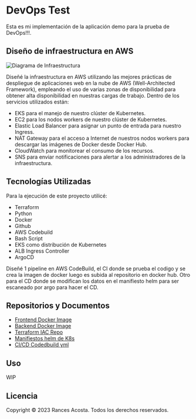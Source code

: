 # DevOps Test

Esta es mi implementación de la aplicación demo para la prueba de DevOps!!!.

## Diseño de infraestructura en AWS

![Diagrama de Infraestructura](https://i.ibb.co/PFhw5Bf/Simetrik-Dev-Ops-Test-Racosta.jpg)

Diseñé la infraestructura en AWS utilizando las mejores prácticas de despliegue de aplicaciones web en la nube de AWS (Well-Architected Framework), empleando el uso de varias zonas de disponibilidad para obtener alta disponibilidad en nuestras cargas de trabajo. Dentro de los servicios utilizados están:

- EKS para el manejo de nuestro clúster de Kubernetes.
- EC2 para los nodos workers de nuestro clúster de Kubernetes.
- Elastic Load Balancer para asignar un punto de entrada para nuestro Ingress.
- NAT Gateway para el acceso a Internet de nuestros nodos workers para descargar las imágenes de Docker desde Docker Hub.
- CloudWatch para monitorear el consumo de los recursos.
- SNS para enviar notificaciones para alertar a los administradores de la infraestructura.


## Tecnologías Utilizadas

Para la ejecución de este proyecto utilicé:

- Terraform
- Python
- Docker
- Github
- AWS Codebuild
- Bash Script
- EKS como distribución de Kubernetes
- ALB Ingress Controller
- ArgoCD

Diseñé 1 pipeline en AWS CodeBuild, el CI donde se prueba el codigo y se crea la imagen de docker luego es subida al repositorio en docker hub. Otro para el CD donde se modifican los datos en el manifiesto helm para ser escaneado por argo para hacer el CD.

## Repositorios y Documentos

- [Frontend Docker Image](https://hub.docker.com/r/xkingrd/simetrik-frontend)
- [Backend Docker Image](https://hub.docker.com/r/xkingrd/simetrik-backend)
- [Terraform IAC Repo](https://github.com/rancesking/Challenge-sm/tree/main/Terraform)
- [Manifiestos helm de K8s](https://github.com/rancesking/Challenge-sm/tree/main/helm)
- [CI/CD Codedbuild yml](https://github.com/rancesking/Challenge-sm/blob/main/buildspec.yml)


## Uso

WIP

## Licencia

Copyright © 2023 Rances Acosta. Todos los derechos reservados.